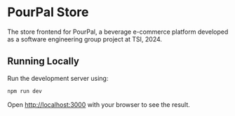 # PourPal Store

The store frontend for PourPal, a beverage e-commerce platform developed as a software engineering group project at TSI, 2024.

## Running Locally

Run the development server using:

```bash
npm run dev
```

Open [http://localhost:3000](http://localhost:3000) with your browser to see the result.

